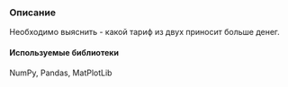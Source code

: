 ### Описание
Необходимо выяснить - какой тариф из двух приносит больше денег.

#### Используемые библиотеки
NumPy, Pandas, MatPlotLib
